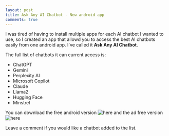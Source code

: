 ```yaml
---
layout: post
title: Ask Any AI Chatbot - New android app
comments: true
---
```


I was tired of having to install multiple apps for each AI chatbot I wanted to use, so I created an app that allowd you to access the best AI chatbots easily from one android app. I've called it **Ask Any AI Chatbot**.

The full list of chatbots it can current access is:
* ChatGPT
* Gemini
* Perplexity AI
* Microsoft Copilot
* Claude
* Llama2
* Hugging Face
* Minstrel

You can download the free android version ![here](https://play.google.com/store/apps/details?id=com.backproplabs.ask_any_ai_chatbot) and the ad free version ![here](https://play.google.com/store/apps/details?id=com.backproplabs.ask_any_ai_chatbot.paid)


Leave a comment if you would like a chatbot added to the list.